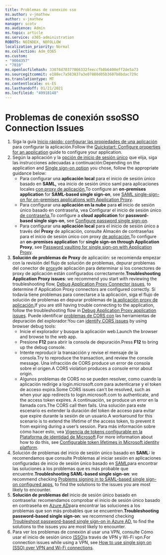 ```yaml
---
title: Problemas de conexión sso
ms.author: v-jmathew
author: v-jmathew
manager: scotv
ms.audience: Admin
ms.topic: article
ms.service: o365-administration
ROBOTS: NOINDEX, NOFOLLOW
localization_priority: Normal
ms.collection: Adm_O365
ms.custom:
- "9004357"
- "7810"
ms.openlocfilehash: 33074d70377866332feeccfb8b6400eff2de5a73
ms.sourcegitcommit: e188ec7a583837a3e07880d05b3607b8bdac729c
ms.translationtype: MT
ms.contentlocale: es-ES
ms.lasthandoff: 01/21/2021
ms.locfileid: "49918148"
---
```

# <a name="sso-connection-issues"></a><span data-ttu-id="fcc73-102">Problemas de conexión sso</span><span class="sxs-lookup"><span data-stu-id="fcc73-102">SSO Connection Issues</span></span>

1. <span data-ttu-id="fcc73-103">Siga la guía [Inicio rápido: configurar las propiedades de una aplicación](https://docs.microsoft.com/azure/active-directory/manage-apps/add-application-portal-configure) para configurar la aplicación.</span><span class="sxs-lookup"><span data-stu-id="fcc73-103">Follow the [Quickstart: Configure properties for an application](https://docs.microsoft.com/azure/active-directory/manage-apps/add-application-portal-configure) guide to configure your application.</span></span>
2. <span data-ttu-id="fcc73-104">Según la aplicación y la [opción de inicio de sesión único](https://docs.microsoft.com/azure/active-directory/manage-apps/sso-options) que elija, siga las instrucciones adecuadas a continuación:</span><span class="sxs-lookup"><span data-stu-id="fcc73-104">Depending on the application and [Single sign-on option](https://docs.microsoft.com/azure/active-directory/manage-apps/sso-options) you chose, follow the appropriate guidance below:</span></span>
    - <span data-ttu-id="fcc73-105">Para configurar una **aplicación local** para el inicio de sesión único basado en **SAML,** vea inicio de sesión único saml para aplicaciones locales [con proxy de aplicación.](https://docs.microsoft.com/azure/active-directory/manage-apps/application-proxy-configure-single-sign-on-on-premises-apps)</span><span class="sxs-lookup"><span data-stu-id="fcc73-105">To configure an **on-premises application** for **SAML-based single sign-on**, see [SAML single-sign-on for on-premises applications with Application Proxy](https://docs.microsoft.com/azure/active-directory/manage-apps/application-proxy-configure-single-sign-on-on-premises-apps).</span></span>
    - <span data-ttu-id="fcc73-106">Para configurar una **aplicación en la nube** para **el** inicio de sesión único basado en contraseña, vea Configurar el inicio de sesión único [de contraseña.](https://docs.microsoft.com/azure/active-directory/manage-apps/configure-password-single-sign-on-non-gallery-applications)</span><span class="sxs-lookup"><span data-stu-id="fcc73-106">To configure a **cloud application** for **password-based single sign-on**, see  [Configure password single sign-on](https://docs.microsoft.com/azure/active-directory/manage-apps/configure-password-single-sign-on-non-gallery-applications).</span></span>
    - <span data-ttu-id="fcc73-107">Para configurar una **aplicación local** para el inicio de sesión único a través del **Proxy** de aplicación, consulte Almacén de contraseñas para el inicio de sesión único con proxy [de aplicación.](https://docs.microsoft.com/azure/active-directory/manage-apps/application-proxy-configure-single-sign-on-password-vaulting)</span><span class="sxs-lookup"><span data-stu-id="fcc73-107">To configure an **on-premises application** for **single sign-on through Application Proxy**, see [Password vaulting for single sign-on with Application Proxy](https://docs.microsoft.com/azure/active-directory/manage-apps/application-proxy-configure-single-sign-on-password-vaulting).</span></span>
3. <span data-ttu-id="fcc73-108">**Solución de problemas de Proxy** de aplicación: se recomienda empezar con la revisión del flujo de solución de problemas, depurar problemas del conector de [proxy](https://docs.microsoft.com/azure/active-directory/manage-apps/application-proxy-debug-connectors)de aplicación para determinar si los conectores de proxy de aplicación están configurados correctamente.</span><span class="sxs-lookup"><span data-stu-id="fcc73-108">**Troubleshooting Application Proxy issues**: we recommend you start with reviewing the troubleshooting flow, [Debug Application Proxy Connector issues](https://docs.microsoft.com/azure/active-directory/manage-apps/application-proxy-debug-connectors), to determine if Application Proxy connectors are configured correctly.</span></span> <span data-ttu-id="fcc73-109">Si todavía tiene problemas para conectarse a la aplicación, siga el flujo de solución de problemas en depurar problemas de [la aplicación proxy de aplicación.](https://docs.microsoft.com/azure/active-directory/manage-apps/application-proxy-debug-apps)</span><span class="sxs-lookup"><span data-stu-id="fcc73-109">If you are still having trouble connecting to the application, follow the troubleshooting flow in [Debug Application Proxy application issues](https://docs.microsoft.com/azure/active-directory/manage-apps/application-proxy-debug-apps).</span></span> <span data-ttu-id="fcc73-110">Puede identificar [problemas de CORS con](https://docs.microsoft.com/azure/active-directory/manage-apps/application-proxy-understand-cors-issues#understand-and-identify-cors-issues) las herramientas de depuración del explorador:</span><span class="sxs-lookup"><span data-stu-id="fcc73-110">You can [identify CORS issues](https://docs.microsoft.com/azure/active-directory/manage-apps/application-proxy-understand-cors-issues#understand-and-identify-cors-issues) by using browser debug tools:</span></span>
    - <span data-ttu-id="fcc73-111">Inicie el explorador y busque la aplicación web.</span><span class="sxs-lookup"><span data-stu-id="fcc73-111">Launch the browser and browse to the web app.</span></span>
    - <span data-ttu-id="fcc73-112">Presione **F12** para abrir la consola de depuración.</span><span class="sxs-lookup"><span data-stu-id="fcc73-112">Press **F12** to bring up the debug console.</span></span>
    - <span data-ttu-id="fcc73-113">Intente reproducir la transacción y revise el mensaje de la consola.</span><span class="sxs-lookup"><span data-stu-id="fcc73-113">Try to reproduce the transaction, and review the console message.</span></span> <span data-ttu-id="fcc73-114">Una infracción de CORS produce un error de consola sobre el origen.</span><span class="sxs-lookup"><span data-stu-id="fcc73-114">A CORS violation produces a console error about origin.</span></span>
    - <span data-ttu-id="fcc73-115">Algunos problemas de CORS no se pueden resolver, como cuando la aplicación redirige a login.microsoft.com para autenticarse y el token de acceso expira.</span><span class="sxs-lookup"><span data-stu-id="fcc73-115">Some CORS issues can't be resolved, such as when your app redirects to login.microsoft.com to authenticate, and the access token expires.</span></span> <span data-ttu-id="fcc73-116">A continuación, se produce un error en la llamada cors.</span><span class="sxs-lookup"><span data-stu-id="fcc73-116">The CORS call then fails.</span></span> <span data-ttu-id="fcc73-117">Una solución para este escenario es extender la duración del token de acceso para evitar que expire durante la sesión de un usuario.</span><span class="sxs-lookup"><span data-stu-id="fcc73-117">A workaround for this scenario is to extend the lifetime of the access token, to prevent it from expiring during a user’s session.</span></span> <span data-ttu-id="fcc73-118">Para más información sobre cómo hacer esto, vea [Vigencia de tokens configurable en la Plataforma de identidad de Microsoft](https://docs.microsoft.com/azure/active-directory/develop/active-directory-configurable-token-lifetimes).</span><span class="sxs-lookup"><span data-stu-id="fcc73-118">For more information about how to do this, see [Configurable token lifetimes in Microsoft identity platform](https://docs.microsoft.com/azure/active-directory/develop/active-directory-configurable-token-lifetimes).</span></span>
4. <span data-ttu-id="fcc73-119">Solución de problemas del inicio de sesión único basado en **SAML:** le recomendamos que consulte Problemas al iniciar sesión en aplicaciones configuradas de inicio de sesión único basado en [SAML](https://docs.microsoft.com/azure/active-directory/manage-apps/application-sign-in-problem-federated-sso-gallery)para encontrar las soluciones a los problemas que es más probable que encuentre.</span><span class="sxs-lookup"><span data-stu-id="fcc73-119">**Troubleshooting SAML-based single sign-on**: we recommend checking [Problems signing in to SAML-based single sign-on configured apps](https://docs.microsoft.com/azure/active-directory/manage-apps/application-sign-in-problem-federated-sso-gallery), to find the solutions to the issues you are most likely to encounter.</span></span>
5. <span data-ttu-id="fcc73-120">**Solución de problemas del** inicio de sesión único basado en contraseña: recomendamos comprobar el inicio de sesión único basado en contraseña en [Azure AD](https://docs.microsoft.com/azure/active-directory/manage-apps/troubleshoot-password-based-sso)para encontrar las soluciones a los problemas que son más probables que se encuentren.</span><span class="sxs-lookup"><span data-stu-id="fcc73-120">**Troubleshooting password-based single sign-on**: we recommend checking [Troubleshoot password-based single sign-on in Azure AD](https://docs.microsoft.com/azure/active-directory/manage-apps/troubleshoot-password-based-sso), to find the solutions to the issues you are most likely to encounter.</span></span>
6. <span data-ttu-id="fcc73-121">Para ver los problemas de conexión al usar una VPN, consulte Cómo usar el inicio de sesión único [(SSO)](https://docs.microsoft.com/windows/security/identity-protection/vpn/how-to-use-single-sign-on-sso-over-vpn-and-wi-fi-connections)a través de VPN y Wi-Fi vpn.</span><span class="sxs-lookup"><span data-stu-id="fcc73-121">For connection issues while using a VPN, see [How to use single sign on (SSO) over VPN and Wi-Fi connections](https://docs.microsoft.com/windows/security/identity-protection/vpn/how-to-use-single-sign-on-sso-over-vpn-and-wi-fi-connections).</span></span>
